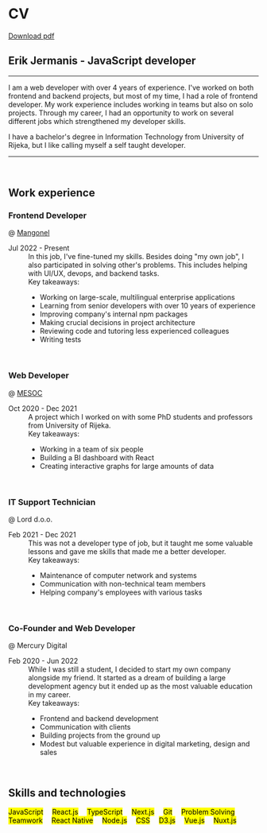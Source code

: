 # CV

<a href="./assets/cv.pdf" download class="md-button md-button--primary">Download pdf</a>

## Erik Jermanis - JavaScript developer

---

I am a web developer with over 4 years of experience. I've worked on both frontend and backend projects, but most of my time, I had a role of frontend developer. My work experience includes working in teams but also on solo projects. Through my career, I had an opportunity to work on several different jobs which strengthened my developer skills.

I have a bachelor's degree in Information Technology from University of Rijeka, but I like calling myself a self taught developer.

---

<br>

## Work experience

### Frontend Developer

@ [Mangonel](https://mangonel.io/)

<dl>
  <dt>Jul 2022 - Present</dt>
  <dd>
    In this job, I've fine-tuned my skills. Besides doing "my own job", I also participated in solving other's problems. This includes helping with UI/UX, devops, and backend tasks.<br>
    Key takeaways:
    <ul>
      <li>Working on large-scale, multilingual enterprise applications</li>
      <li>Learning from senior developers with over 10 years of experience</li>
      <li>Improving company's internal npm packages</li>
      <li>Making crucial decisions in project architecture</li>
      <li>Reviewing code and tutoring less experienced colleagues</li>
      <li>Writing tests</li>
    </ul>
  </dd>
</dl>
<br>

### Web Developer

@ [MESOC](https://www.mesoc-project.eu/)

<dl>
  <dt>Oct 2020 -  Dec 2021</dt>
  <dd>
    A project which I worked on with some PhD students and professors from University of Rijeka.<br>
    Key takeaways:
    <ul>
      <li>Working in a team of six people</li>
      <li>Building a BI dashboard with React</li>
      <li>Creating interactive graphs for large amounts of data</li>
    </ul>
  </dd>
</dl>
<br>

### IT Support Technician

@ Lord d.o.o.

<dl>
  <dt>Feb 2021 - Dec 2021</dt>
  <dd>
    This was not a developer type of job, but it taught me some valuable lessons and gave me skills that made me a better developer.<br>
    Key takeaways:
    <ul>
      <li>Maintenance of computer network and systems</li>
      <li>Communication with non-technical team members</li>
      <li>Helping company's employees with various tasks</li>
    </ul>
  </dd>
</dl>
<br>

### Co-Founder and Web Developer

@ Mercury Digital

<dl>
  <dt>Feb 2020 - Jun 2022</dt>
  <dd>
    While I was still a student, I decided to start my own company alongside my friend. It started as a dream of building a large development agency but it ended up as the most valuable education in my career.<br>
    Key takeaways:
    <ul>
      <li>Frontend and backend development</li>
      <li>Communication with clients</li>
      <li>Building projects from the ground up</li>
      <li>Modest but valuable experience in digital marketing, design and sales</li>
    </ul>
  </dd>
</dl>
<br>

## Skills and technologies

<mark>JavaScript</mark>&emsp;
<mark>React.js</mark>&emsp;
<mark>TypeScript</mark>&emsp;
<mark>Next.js</mark>&emsp;
<mark>Git</mark>&emsp;
<mark>Problem Solving</mark>&emsp;
<mark>Teamwork</mark>&emsp;
<mark>React Native</mark>&emsp;
<mark>Node.js</mark>&emsp;
<mark>CSS</mark>&emsp;
<mark>D3.js</mark>&emsp;
<mark>Vue.js</mark>&emsp;
<mark>Nuxt.js</mark>&emsp;
